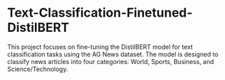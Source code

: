 # Text-Classification-Finetuned-DistilBERT

This project focuses on fine-tuning the DistilBERT model for text classification tasks using the AG News dataset. 
The model is designed to classify news articles into four categories: World, Sports, Business, and Science/Technology.
